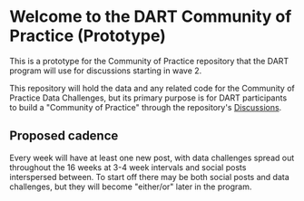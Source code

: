 # Welcome to the DART Community of Practice (Prototype)
This is a prototype for the Community of Practice repository that the DART program will use for discussions starting in wave 2.

This repository will hold the data and any related code for the Community of Practice Data Challenges, but its primary purpose is for DART participants to build a "Community of Practice" through the repository's [Discussions](https://github.com/arcus/Community_of_Practice_Prototype/discussions).

## Proposed cadence

Every week will have at least one new post, with data challenges spread out throughout the 16 weeks at 3-4 week intervals and social posts interspersed between. To start off there may be both social posts and data challenges, but they will become "either/or" later in the program.
